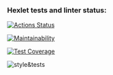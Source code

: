 ### Hexlet tests and linter status:

[![Actions Status](https://github.com/phoenix3x3/frontend-project-lvl3/workflows/hexlet-check/badge.svg)](https://github.com/phoenix3x3/frontend-project-lvl3/actions)

[![Maintainability](https://api.codeclimate.com/v1/badges/f3307a2e6924d0637108/maintainability)](https://codeclimate.com/github/phoenix3x3/frontend-project-lvl3/maintainability)

[![Test Coverage](https://api.codeclimate.com/v1/badges/f3307a2e6924d0637108/test_coverage)](https://codeclimate.com/github/phoenix3x3/frontend-project-lvl3/test_coverage)

![style&tests](https://github.com/phoenix3x3/frontend-project-lvl3/workflows/style&tests/badge.svg)
